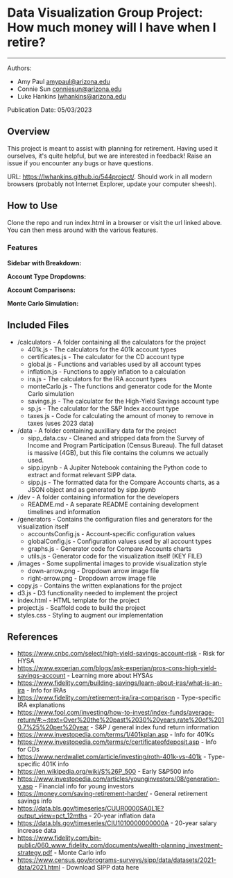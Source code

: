 # Data Visualization Group Project: How much money will I have when I retire?
-----------

Authors:
- Amy Paul [amypaul@arizona.edu](mailto:amypaul@arizona.edu)
- Connie Sun [conniesun@arizona.edu](mailto:conniesun@arizona.edu)
- Luke Hankins [lwhankins@arizona.edu](mailto:lwhankins@arizona.edu)  

Publication Date: 05/03/2023

## Overview
This project is meant to assist with planning for retirement. Having used it ourselves, it's quite helpful, but we are interested in feedback! Raise an issue if you encounter any bugs or have questions.

URL: https://lwhankins.github.io/544project/. Should work in all modern browsers (probably not Internet Explorer, update your computer sheesh).

## How to Use
Clone the repo and run index.html in a browser or visit the url linked above. You can then mess around with the various features.

### Features
**Sidebar with Breakdown:** 

**Account Type Dropdowns:** 

**Account Comparisons:** 

**Monte Carlo Simulation:** 



## Included Files
* /calculators - A folder containing all the calculators for the project
    * 401k.js - The calculators for the 401k account types
    * certificates.js - The calculator for the CD account type
    * global.js - Functions and variables used by all account types
    * inflation.js - Functions to apply inflation to a calculation
    * ira.js - The calculators for the IRA account types
    * monteCarlo.js - The functions and generator code for the Monte Carlo simulation
    * savings.js - The calculator for the High-Yield Savings account type
    * sp.js - The calculator for the S&P Index account type
    * taxes.js - Code for calculating the amount of money to remove in taxes (uses 2023 data)
* /data - A folder containing auxilliary data for the project
    * sipp_data.csv - Cleaned and stripped data from the Survey of Income and Program Participation (Census Bureau). The full dataset is massive (4GB), but this file contains the columns we actually used.
    * sipp.ipynb - A Jupiter Notebook containing the Python code to extract and format relevant SIPP data.
    * sipp.js - The formatted data for the Compare Accounts charts, as a JSON object and as generated by sipp.ipynb
* /dev - A folder containing information for the developers
    * README.md - A separate README containing development timelines and information
* /generators - Contains the configuration files and generators for the visualization itself
    * accountsConfig.js - Account-specific configuration values
    * globalConfig.js - Configuration values used by all account types
    * graphs.js - Generator code for Compare Accounts charts
    * utils.js - Generator code for the visualization itself (KEY FILE)
* /images - Some supplimental images to provide visualization style
    * down-arrow.png - Dropdown arrow image file
    * right-arrow.png - Dropdown arrow image file
* copy.js - Contains the written explanations for the project
* d3.js - D3 functionality needed to implement the project
* index.html - HTML template for the project
* project.js - Scaffold code to build the project
* styles.css - Styling to augment our implementation

## References
* https://www.cnbc.com/select/high-yield-savings-account-risk - Risk for HYSA
* https://www.experian.com/blogs/ask-experian/pros-cons-high-yield-savings-account - Learning more about HYSAs
* https://www.fidelity.com/building-savings/learn-about-iras/what-is-an-ira - Info for IRAs
* https://www.fidelity.com/retirement-ira/ira-comparison - Type-specific IRA explanations
* https://www.fool.com/investing/how-to-invest/index-funds/average-return/#:~:text=Over%20the%20past%2030%20years,rate%20of%2010.7%25%20per%20year - S&P / general index fund return information
* https://www.investopedia.com/terms/1/401kplan.asp - Info for 401Ks
* https://www.investopedia.com/terms/c/certificateofdeposit.asp - Info for CDs
* https://www.nerdwallet.com/article/investing/roth-401k-vs-401k - Type-specific 401K info
* https://en.wikipedia.org/wiki/S%26P_500 - Early S&P500 info
* https://www.investopedia.com/articles/younginvestors/08/generation-y.asp - Financial info for young investors
* https://money.com/saving-retirement-harder/ - General retirement savings info
* https://data.bls.gov/timeseries/CUUR0000SA0L1E?output_view=pct_12mths - 20-year inflation data
* https://data.bls.gov/timeseries/CIU1010000000000A - 20-year salary increase data
* https://www.fidelity.com/bin-public/060_www_fidelity_com/documents/wealth-planning_investment-strategy.pdf - Monte Carlo info
* https://www.census.gov/programs-surveys/sipp/data/datasets/2021-data/2021.html - Download SIPP data here
